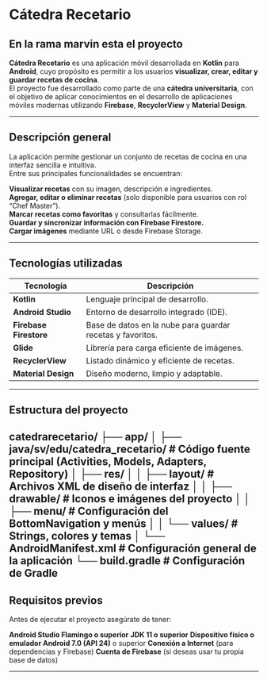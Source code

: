 # Cátedra Recetario 
## En la rama marvin esta el proyecto
**Cátedra Recetario** es una aplicación móvil desarrollada en **Kotlin** para **Android**, cuyo propósito es permitir a los usuarios **visualizar, crear, editar y guardar recetas de cocina**.  
El proyecto fue desarrollado como parte de una **cátedra universitaria**, con el objetivo de aplicar conocimientos en el desarrollo de aplicaciones móviles modernas utilizando **Firebase**, **RecyclerView** y **Material Design**.

---

## Descripción general

La aplicación permite gestionar un conjunto de recetas de cocina en una interfaz sencilla e intuitiva.  
Entre sus principales funcionalidades se encuentran:

 **Visualizar recetas** con su imagen, descripción e ingredientes.  
 **Agregar, editar o eliminar recetas** (solo disponible para usuarios con rol “Chef Master”).  
 **Marcar recetas como favoritas** y consultarlas fácilmente.  
 **Guardar y sincronizar información con Firebase Firestore.**  
 **Cargar imágenes** mediante URL o desde Firebase Storage.  

---

##  Tecnologías utilizadas

| Tecnología | Descripción |
|-------------|-------------|
| **Kotlin** | Lenguaje principal de desarrollo. |
| **Android Studio** | Entorno de desarrollo integrado (IDE). |
| **Firebase Firestore** | Base de datos en la nube para guardar recetas y favoritos. |
| **Glide** | Librería para carga eficiente de imágenes. |
| **RecyclerView** | Listado dinámico y eficiente de recetas. |
| **Material Design** | Diseño moderno, limpio y adaptable. |

---

## Estructura del proyecto
catedrarecetario/
├── app/
│ ├── java/sv/edu/catedra_recetario/ # Código fuente principal (Activities, Models, Adapters, Repository)
│ ├── res/
│ │ ├── layout/ # Archivos XML de diseño de interfaz
│ │ ├── drawable/ # Iconos e imágenes del proyecto
│ │ ├── menu/ # Configuración del BottomNavigation y menús
│ │ └── values/ # Strings, colores y temas
│ └── AndroidManifest.xml # Configuración general de la aplicación
└── build.gradle # Configuración de Gradle
---

## Requisitos previos

Antes de ejecutar el proyecto asegúrate de tener:

**Android Studio Flamingo o superior**
**JDK 11 o superior**
**Dispositivo físico o emulador Android 7.0 (API 24)** o superior
**Conexión a Internet** (para dependencias y Firebase)
**Cuenta de Firebase** (si deseas usar tu propia base de datos)

---
